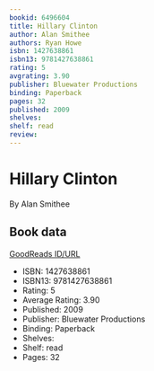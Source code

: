 ```yaml
---
bookid: 6496604
title: Hillary Clinton
author: Alan Smithee
authors: Ryan Howe
isbn: 1427638861
isbn13: 9781427638861
rating: 5
avgrating: 3.90
publisher: Bluewater Productions
binding: Paperback
pages: 32
published: 2009
shelves: 
shelf: read
review: 
---
```


# Hillary Clinton

By Alan Smithee

## Book data

[GoodReads ID/URL](https://www.goodreads.com/book/show/6496604)

- ISBN: 1427638861
- ISBN13: 9781427638861
- Rating: 5
- Average Rating: 3.90
- Published: 2009
- Publisher: Bluewater Productions
- Binding: Paperback
- Shelves: 
- Shelf: read
- Pages: 32

